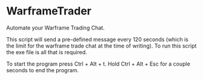 # WarframeTrader
Automate your Warframe Trading Chat.

This script will send a pre-defined message every 120 seconds (which is the limit for the warframe trade chat at the time of writing). To run this script the exe file is all that is required.

To start the program press Ctrl + Alt + t.
Hold Ctrl + Alt + Esc for a couple seconds to end the program.
